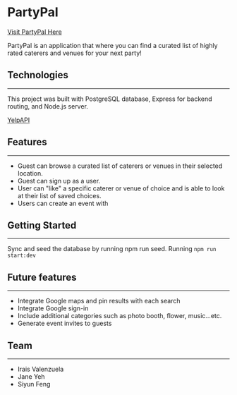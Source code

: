 # PartyPal

[Visit PartyPal Here](https://partypal.onrender.com/)

PartyPal is an application that
where you can find a curated list of highly rated caterers and venues for your next party!

## Technologies

---

This project was built with PostgreSQL database, Express for backend routing, and Node.js server.

[YelpAPI](https://docs.developer.yelp.com/)

## Features

---

- Guest can browse a curated list of caterers or venues in their selected location.
- Guest can sign up as a user.
- User can "like" a specific caterer or venue of choice and is able to look at their list of saved choices.
- Users can create an event with

## Getting Started

---

Sync and seed the database by running npm run seed. Running `npm run start:dev`

## Future features

---

- Integrate Google maps and pin results with each search
- Integrate Google sign-in
- Include additional categories such as photo booth, flower, music...etc.
- Generate event invites to guests

## Team

---

- Irais Valenzuela
- Jane Yeh
- Siyun Feng
